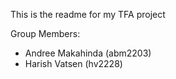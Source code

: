 This is the readme for my TFA project

Group Members:
- Andree Makahinda (abm2203)
- Harish Vatsen (hv2228)
